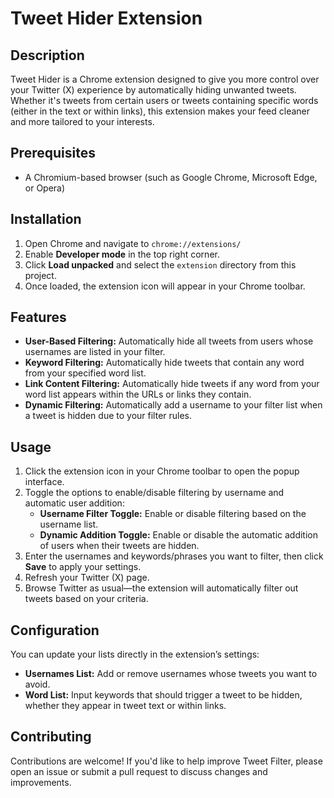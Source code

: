 # Tweet Hider Extension

## Description
Tweet Hider is a Chrome extension designed to give you more control over your Twitter (X) experience by automatically hiding unwanted tweets. Whether it's tweets from certain users or tweets containing specific words (either in the text or within links), this extension makes your feed cleaner and more tailored to your interests.

## Prerequisites
- A Chromium-based browser (such as Google Chrome, Microsoft Edge, or Opera)

## Installation
1. Open Chrome and navigate to `chrome://extensions/`
2. Enable **Developer mode** in the top right corner.
3. Click **Load unpacked** and select the `extension` directory from this project.
4. Once loaded, the extension icon will appear in your Chrome toolbar.

## Features
- **User-Based Filtering:** Automatically hide all tweets from users whose usernames are listed in your filter.
- **Keyword Filtering:** Automatically hide tweets that contain any word from your specified word list.
- **Link Content Filtering:** Automatically hide tweets if any word from your word list appears within the URLs or links they contain.
- **Dynamic Filtering:** Automatically add a username to your filter list when a tweet is hidden due to your filter rules.

## Usage
1. Click the extension icon in your Chrome toolbar to open the popup interface.
2. Toggle the options to enable/disable filtering by username and automatic user addition:
   - **Username Filter Toggle:** Enable or disable filtering based on the username list.
   - **Dynamic Addition Toggle:** Enable or disable the automatic addition of users when their tweets are hidden.
3. Enter the usernames and keywords/phrases you want to filter, then click **Save** to apply your settings.
4. Refresh your Twitter (X) page.
5. Browse Twitter as usual—the extension will automatically filter out tweets based on your criteria.

## Configuration
You can update your lists directly in the extension’s settings:
- **Usernames List:** Add or remove usernames whose tweets you want to avoid.
- **Word List:** Input keywords that should trigger a tweet to be hidden, whether they appear in tweet text or within links.


## Contributing
Contributions are welcome! If you'd like to help improve Tweet Filter, please open an issue or submit a pull request to discuss changes and improvements.
